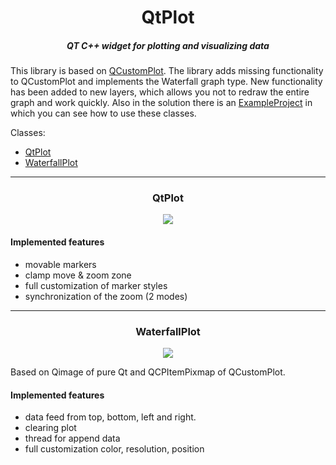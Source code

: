 
<h1 align="center"> QtPlot </h1>
<h5 align="center"> QT C++ widget for plotting and visualizing data </h5> 

This library is based on [QCustomPlot](https://www.qcustomplot.com/). The library adds missing functionality to QCustomPlot and implements the Waterfall graph type. New functionality has been added to new layers, which allows you not to redraw the entire graph and work quickly. 
Also in the solution there is an [ExampleProject](/ExampleProject) in which you can see how to use these classes.

Classes:
* [QtPlot](#QtPlot) 
* [WaterfallPlot](#WaterfallPlot)

---

<h3 align="center"><a name="QtPlot"></a>QtPlot</h3> 

<p align="center">
  <img src="https://github.com/if-not-skill/QtPlot/blob/main/Resources/Markers.gif">
</p>

#### Implemented features
* movable markers
* clamp move & zoom zone
* full customization of marker styles
* synchronization of the zoom (2 modes)

---

<h3 align="center"><a name="WaterfallPlot"></a>WaterfallPlot</h3> 

<p align="center">
  <img src="https://github.com/if-not-skill/QtPlot/blob/main/Resources/Waterfall.gif">
</p>

Based on Qimage of pure Qt and QCPItemPixmap of QCustomPlot.
#### Implemented features
* data feed from top, bottom, left and right.
* clearing plot
* thread for append data
* full customization color, resolution, position
